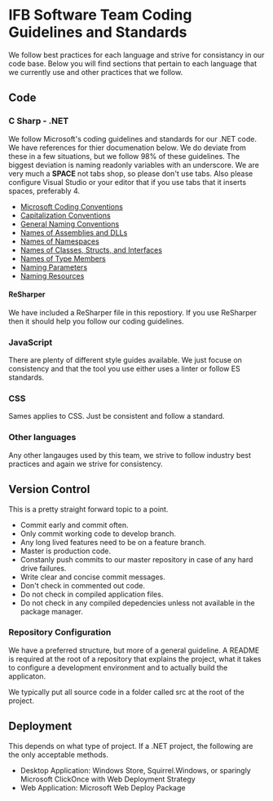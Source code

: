 # IFB Software Team Coding Guidelines and Standards

We follow best practices for each language and strive for consistancy
in our code base.  Below you will find sections that pertain to each
language that we currently use and other practices that we follow.

## Code

### C Sharp - .NET
 
 We follow Microsoft's coding guidelines and standards for our .NET
 code. We have references for thier documenation below. We do deviate from these in a few situations, but
 we follow 98% of these guidelines.  The biggest deviation is naming readonly variables with an underscore. We
 are very much a **SPACE** not tabs shop, so please don't use tabs.  Also please configure Visual Studio or your editor
 that if you use tabs that it inserts spaces, preferably 4.
 
- [Microsoft Coding Conventions](https://msdn.microsoft.com/en-us/library/ff926074.aspx)
- [Capitalization Conventions](https://msdn.microsoft.com/en-us/library/ms229043.aspx)
- [General Naming Conventions](https://msdn.microsoft.com/en-us/library/ms229045.aspx)
- [Names of Assemblies and DLLs](https://msdn.microsoft.com/en-us/library/ms229048.aspx)
- [Names of Namespaces](https://msdn.microsoft.com/en-us/library/ms229026.aspx)
- [Names of Classes, Structs, and Interfaces](https://msdn.microsoft.com/en-us/library/ms229040.aspx)
- [Names of Type Members](https://msdn.microsoft.com/en-us/library/ms229012.aspx)
- [Naming Parameters](https://msdn.microsoft.com/en-us/library/ms229004.aspx)
- [Naming Resources](https://msdn.microsoft.com/en-us/library/ms229037.aspx)

#### ReSharper

We have included a ReSharper file in this repostiory.  If you use ReSharper then it should help you follow 
our coding guidelines.

### JavaScript

There are plenty of different style guides available. We just focuse on consistency and that the tool you use either
uses a linter or follow ES standards.

### CSS

Sames applies to CSS.  Just be consistent and follow a standard.

### Other languages

Any other langauges used by this team, we strive to follow industry best practices and again we strive for consistency.      

## Version Control

This is a pretty straight forward topic to a point. 

- Commit early and commit often. 
- Only commit working code to develop branch.
- Any long lived features need to be on a feature branch.  
- Master is production code.
- Constanly push commits to our master repository in case of any hard drive failures.
- Write clear and concise commit messages.
- Don't check in commented out code.
- Do not check in compiled application files.
- Do not check in any compiled depedencies unless not available in the package manager.

### Repository Configuration

We have a preferred structure, but more of a general guideline. A README is required at the root of a repository
that explains the project, what it takes to configure a development environment and to actually build the applicaton.

We typically put all source code in a folder called src at the root of the project.

## Deployment

This depends on what type of project. If a .NET project, the following are the only acceptable methods.

- Desktop Application: Windows Store, Squirrel.Windows, or sparingly Microsoft ClickOnce with Web Deployment Strategy
- Web Application: Microsoft Web Deploy Package